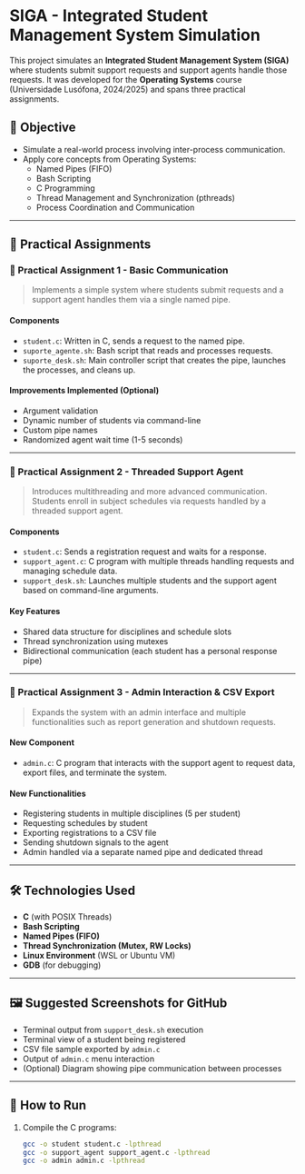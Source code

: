 # SIGA - Integrated Student Management System Simulation

This project simulates an **Integrated Student Management System (SIGA)** where students submit support requests and support agents handle those requests. It was developed for the **Operating Systems** course (Universidade Lusófona, 2024/2025) and spans three practical assignments.

## 🎯 Objective

- Simulate a real-world process involving inter-process communication.
- Apply core concepts from Operating Systems:
  - Named Pipes (FIFO)
  - Bash Scripting
  - C Programming
  - Thread Management and Synchronization (pthreads)
  - Process Coordination and Communication

---

## 🧪 Practical Assignments

### 📘 Practical Assignment 1 - Basic Communication

> Implements a simple system where students submit requests and a support agent handles them via a single named pipe.

#### Components
- `student.c`: Written in C, sends a request to the named pipe.
- `suporte_agente.sh`: Bash script that reads and processes requests.
- `suporte_desk.sh`: Main controller script that creates the pipe, launches the processes, and cleans up.

#### Improvements Implemented (Optional)
- Argument validation
- Dynamic number of students via command-line
- Custom pipe names
- Randomized agent wait time (1-5 seconds)

---

### 📘 Practical Assignment 2 - Threaded Support Agent

> Introduces multithreading and more advanced communication. Students enroll in subject schedules via requests handled by a threaded support agent.

#### Components
- `student.c`: Sends a registration request and waits for a response.
- `support_agent.c`: C program with multiple threads handling requests and managing schedule data.
- `support_desk.sh`: Launches multiple students and the support agent based on command-line arguments.

#### Key Features
- Shared data structure for disciplines and schedule slots
- Thread synchronization using mutexes
- Bidirectional communication (each student has a personal response pipe)

---

### 📘 Practical Assignment 3 - Admin Interaction & CSV Export

> Expands the system with an admin interface and multiple functionalities such as report generation and shutdown requests.

#### New Component
- `admin.c`: C program that interacts with the support agent to request data, export files, and terminate the system.

#### New Functionalities
- Registering students in multiple disciplines (5 per student)
- Requesting schedules by student
- Exporting registrations to a CSV file
- Sending shutdown signals to the agent
- Admin handled via a separate named pipe and dedicated thread

---

## 🛠️ Technologies Used

- **C** (with POSIX Threads)
- **Bash Scripting**
- **Named Pipes (FIFO)**
- **Thread Synchronization (Mutex, RW Locks)**
- **Linux Environment** (WSL or Ubuntu VM)
- **GDB** (for debugging)

---

## 🖼️ Suggested Screenshots for GitHub

- Terminal output from `support_desk.sh` execution
- Terminal view of a student being registered
- CSV file sample exported by `admin.c`
- Output of `admin.c` menu interaction
- (Optional) Diagram showing pipe communication between processes

---

## 🚀 How to Run

1. Compile the C programs:
   ```bash
   gcc -o student student.c -lpthread
   gcc -o support_agent support_agent.c -lpthread
   gcc -o admin admin.c -lpthread
